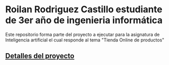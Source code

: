 # Roilan Rodriguez Castillo estudiante de 3er año de ingenieria informática
Este repositorio forma parte del proyecto a ejecutar para la asignatura de Inteligencia artificial el cual responde al tema "Tienda Online de productos"

## [Detalles del proyecto](docs/Informacion%20del%20proyecto.md)
